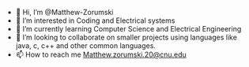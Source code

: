 - 👋 Hi, I’m @Matthew-Zorumski
- 👀 I’m interested in Coding and Electrical systems
- 🌱 I’m currently learning Computer Science and Electrical Engineering
- 💞️ I’m looking to collaborate on smaller projects using languages like java, c, c++ and other common languages.
- 📫 How to reach me Matthew.zorumski.20@cnu.edu

<!---
Matthew-Zorumski/Matthew-Zorumski is a ✨ special ✨ repository because its `README.md` (this file) appears on your GitHub profile.
You can click the Preview link to take a look at your changes.
--->
